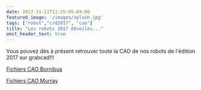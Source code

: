 ```yaml
---
date: 2017-11-21T11:25:05-04:00
featured_image: '/images/splash.jpg'
tags: ["robot","crd2017", "cao"]
title: "Les robots 2017 dévoilés..."
omit_header_text: true
---
```



Vous pouvez dès à présent retrouver toute la CAO de nos robots de l'édition 2017 sur grabcad!!!



[Fichiers CAO Bornibus](https://grabcad.com/library/bornibus-coupe-de-france-de-robotique-2017-1)

[Fichiers CAO Murray](https://grabcad.com/library/murray-coupe-de-france-de-robotique-2017-1)